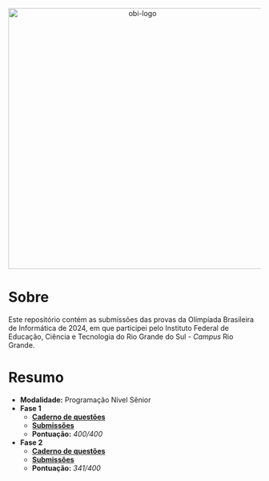 <p align="center">
    <picture>
        <source media="(prefers-color-scheme: dark)" srcset="https://olimpiada.ic.unicamp.br/static/extras/misc/logo-obi2024.svg">
        <source media="(prefers-color-scheme: light)" srcset="https://olimpiada.ic.unicamp.br/static/extras/misc/logo-obi2024-preto.svg">
        <img src="https://olimpiada.ic.unicamp.br/static/extras/misc/logo-obi2024-preto.svg" width="520" alt="obi-logo">
    </picture>
</p>

# Sobre

Este repositório contém as submissões das provas da Olimpíada Brasileira de Informática de 2024, em que participei pelo Instituto Federal de Educação, Ciência e Tecnologia do Rio Grande do Sul - _Campus_ Rio Grande. 

# Resumo

- **Modalidade:** Programação Nível Sênior
- **Fase 1**
    - [**Caderno de questões**](fase_1/caderno_questoes.pdf)
    - [**Submissões**](fase_1)
    - **Pontuação:** _400/400_
- **Fase 2**
    - [**Caderno de questões**](fase_2/caderno_questoes.pdf)
    - [**Submissões**](fase_2)
    - **Pontuação:** _341/400_ 
